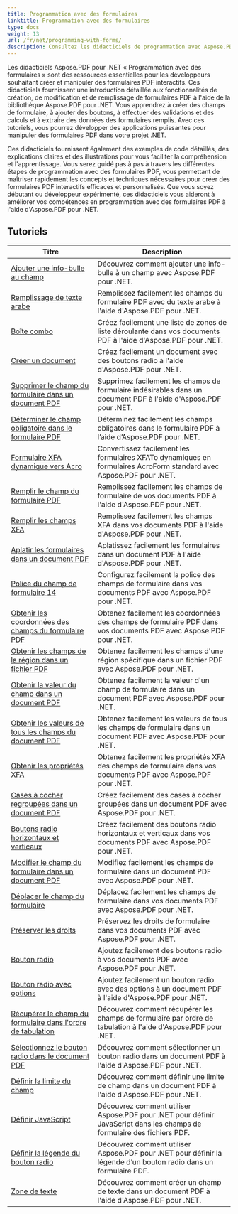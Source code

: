 ```yaml
---
title: Programmation avec des formulaires
linktitle: Programmation avec des formulaires
type: docs
weight: 13
url: /fr/net/programming-with-forms/
description: Consultez les didacticiels de programmation avec Aspose.PDF Forms for .NET pour créer et gérer des formulaires interactifs dans vos fichiers PDF.
---
```

Les didacticiels Aspose.PDF pour .NET « Programmation avec des formulaires » sont des ressources essentielles pour les développeurs souhaitant créer et manipuler des formulaires PDF interactifs. Ces didacticiels fournissent une introduction détaillée aux fonctionnalités de création, de modification et de remplissage de formulaires PDF à l'aide de la bibliothèque Aspose.PDF pour .NET. Vous apprendrez à créer des champs de formulaire, à ajouter des boutons, à effectuer des validations et des calculs et à extraire des données des formulaires remplis. Avec ces tutoriels, vous pourrez développer des applications puissantes pour manipuler des formulaires PDF dans votre projet .NET.

Ces didacticiels fournissent également des exemples de code détaillés, des explications claires et des illustrations pour vous faciliter la compréhension et l'apprentissage. Vous serez guidé pas à pas à travers les différentes étapes de programmation avec des formulaires PDF, vous permettant de maîtriser rapidement les concepts et techniques nécessaires pour créer des formulaires PDF interactifs efficaces et personnalisés. Que vous soyez débutant ou développeur expérimenté, ces didacticiels vous aideront à améliorer vos compétences en programmation avec des formulaires PDF à l'aide d'Aspose.PDF pour .NET.

## Tutoriels
| Titre | Description |
| --- | --- | 
| [Ajouter une info-bulle au champ](./add-tooltip-to-field/) | Découvrez comment ajouter une info-bulle à un champ avec Aspose.PDF pour .NET. |  
| [Remplissage de texte arabe](./arabic-text-filling/) | Remplissez facilement les champs du formulaire PDF avec du texte arabe à l'aide d'Aspose.PDF pour .NET. |  
| [Boîte combo](./combo-box/) | Créez facilement une liste de zones de liste déroulante dans vos documents PDF à l'aide d'Aspose.PDF pour .NET. |  
| [Créer un document](./create-doc/) | Créez facilement un document avec des boutons radio à l'aide d'Aspose.PDF pour .NET. |  
| [Supprimer le champ du formulaire dans un document PDF](./delete-form-field/) | Supprimez facilement les champs de formulaire indésirables dans un document PDF à l'aide d'Aspose.PDF pour .NET. |  
| [Déterminer le champ obligatoire dans le formulaire PDF](./determine-required-field/) | Déterminez facilement les champs obligatoires dans le formulaire PDF à l’aide d’Aspose.PDF pour .NET. |  
| [Formulaire XFA dynamique vers Acro](./dynamic-xfa-to-acro-form/) | Convertissez facilement les formulaires XFATo dynamiques en formulaires AcroForm standard avec Aspose.PDF pour .NET. |  
| [Remplir le champ du formulaire PDF](./fill-form-field/) | Remplissez facilement les champs de formulaire de vos documents PDF à l'aide d'Aspose.PDF pour .NET. |  
| [Remplir les champs XFA](./fill-xfafields/) | Remplissez facilement les champs XFA dans vos documents PDF à l'aide d'Aspose.PDF pour .NET. |  
| [Aplatir les formulaires dans un document PDF](./flatten-forms/) | Aplatissez facilement les formulaires dans un document PDF à l'aide d'Aspose.PDF pour .NET. |  
| [Police du champ de formulaire 14](./form-field-font-14/) | Configurez facilement la police des champs de formulaire dans vos documents PDF avec Aspose.PDF pour .NET. |  
| [Obtenir les coordonnées des champs du formulaire PDF](./get-coordinates/) | Obtenez facilement les coordonnées des champs de formulaire PDF dans vos documents PDF avec Aspose.PDF pour .NET. |  
| [Obtenir les champs de la région dans un fichier PDF](./get-fields-from-region/) | Obtenez facilement les champs d'une région spécifique dans un fichier PDF avec Aspose.PDF pour .NET. |  
| [Obtenir la valeur du champ dans un document PDF](./get-value-from-field/) | Obtenez facilement la valeur d'un champ de formulaire dans un document PDF avec Aspose.PDF pour .NET. |  
| [Obtenir les valeurs de tous les champs du document PDF](./get-values-from-all-fields/) | Obtenez facilement les valeurs de tous les champs de formulaire dans un document PDF avec Aspose.PDF pour .NET. |  
| [Obtenir les propriétés XFA](./get-xfaproperties/) | Obtenez facilement les propriétés XFA des champs de formulaire dans vos documents PDF avec Aspose.PDF pour .NET. |  
| [Cases à cocher regroupées dans un document PDF](./grouped-check-boxes/) | Créez facilement des cases à cocher groupées dans un document PDF avec Aspose.PDF pour .NET. |  
| [Boutons radio horizontaux et verticaux](./horizontally-and-vertically-radio-buttons/) | Créez facilement des boutons radio horizontaux et verticaux dans vos documents PDF avec Aspose.PDF pour .NET. |  
| [Modifier le champ du formulaire dans un document PDF](./modify-form-field/) | Modifiez facilement les champs de formulaire dans un document PDF avec Aspose.PDF pour .NET. |  
| [Déplacer le champ du formulaire](./move-form-field/) | Déplacez facilement les champs de formulaire dans vos documents PDF avec Aspose.PDF pour .NET. |  
| [Préserver les droits](./preserve-rights/) | Préservez les droits de formulaire dans vos documents PDF avec Aspose.PDF pour .NET. |  
| [Bouton radio](./radio-button/) | Ajoutez facilement des boutons radio à vos documents PDF avec Aspose.PDF pour .NET. |  
| [Bouton radio avec options](./radio-button-with-options/) | Ajoutez facilement un bouton radio avec des options à un document PDF à l'aide d'Aspose.PDF pour .NET. |  
| [Récupérer le champ du formulaire dans l'ordre de tabulation](./retrieve-form-field-in-tab-order/) | Découvrez comment récupérer les champs de formulaire par ordre de tabulation à l'aide d'Aspose.PDF pour .NET. |  
| [Sélectionnez le bouton radio dans le document PDF](./select-radio-button/) | Découvrez comment sélectionner un bouton radio dans un document PDF à l'aide d'Aspose.PDF pour .NET. |  
| [Définir la limite du champ](./set-field-limit/) | Découvrez comment définir une limite de champ dans un document PDF à l'aide d'Aspose.PDF pour .NET. |  
| [Définir JavaScript](./set-java-script/) | Découvrez comment utiliser Aspose.PDF pour .NET pour définir JavaScript dans les champs de formulaire des fichiers PDF. |  
| [Définir la légende du bouton radio](./set-radio-button-caption/) | Découvrez comment utiliser Aspose.PDF pour .NET pour définir la légende d’un bouton radio dans un formulaire PDF. |  
| [Zone de texte](./text-box/) | Découvrez comment créer un champ de texte dans un document PDF à l'aide d'Aspose.PDF pour .NET. |  